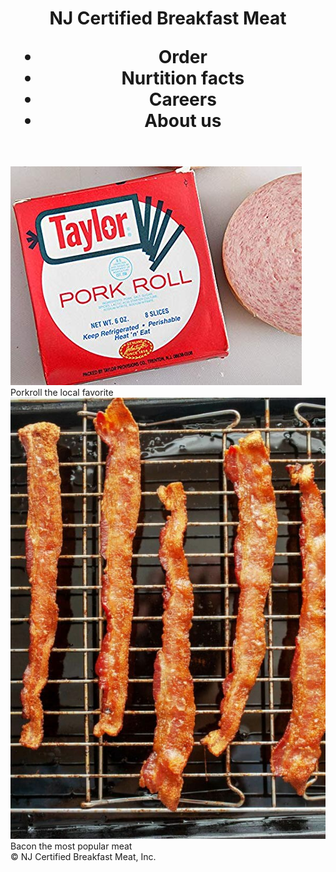 <!DOCTYPE html>
<html lang="en">
<head>
    <meta charset="UTF-8">
    <meta name="viewport" content="width=device-width, initial-scale=1.0">
    <title>Document</title>
</head>
<body>
    <header>
        <h1> NJ Certified Breakfast Meat
            <nav>
                <ul>
                    <li>Order</li>
                    <li>Nurtition facts</li>
                    <li>Careers</li>
                    <li>About us</li>
                </ul>
            </nav>
        </h1>
    </header>
    <main>
        <article>
            <img src="images/Porkroll.jpg" alt="Delicious porkroll">
                <section>Porkroll the local favorite</section>
        </article>
        <article>
            <img src="images/Bacon.jpg" alt="Bacon drying">
                <section>Bacon the most popular meat</section>
        </article>
    </main>
    <footer>&copy NJ Certified Breakfast Meat, Inc.</footer>
</body>
</html>